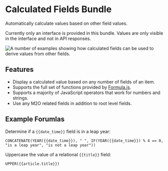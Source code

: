# Calculated Fields Bundle

Automatically calculate values based on other field values. 

Currently only an interface is provided in this bundle. Values are only visible in the interface and not in API responses.

![A number of examples showing how calculated fields can be used to derive values from other fields.](https://raw.githubusercontent.com/directus-labs/extensions/main/packages/calculated-fields-bundle/screenshot.png)

## Features

* Display a calculated value based on any number of fields of an item.
* Supports the full set of functions provided by [Formula.js](https://formulajs.info/).
* Supports a majority of JavaScript operators that work for numbers and strings.
* Use any M2O related fields in addition to root level fields.

## Example Forumlas

Determine if a `{{date_time}}` field is in a leap year:

```
CONCATENATE(YEAR({{date_time}}), " ", IF(YEAR({{date_time}}) % 4 == 0, "is a leap year", "is not a leap year"))
```

Uppercase the value of a relational `{{title}}` field:

```
UPPER({{article.title}})
```

